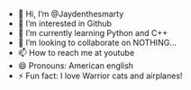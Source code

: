 - 👋 Hi, I’m @Jaydenthesmarty
- 👀 I’m interested in Github
- 🌱 I’m currently learning Python and C++
- 💞️ I’m looking to collaborate on NOTHING...
- 📫 How to reach me at youtube
- 😄 Pronouns: American english
- ⚡ Fun fact: I love Warrior cats and airplanes!

<!---
Jaydenthesmarty/Jaydenthesmarty is a ✨ special ✨ repository because its `README.md` (this file) appears on your GitHub profile.
You can click the Preview link to take a look at your changes.
--->

